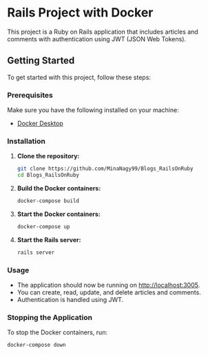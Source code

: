 # Rails Project with Docker

This project is a Ruby on Rails application that includes articles and comments with authentication using JWT (JSON Web Tokens). 

## Getting Started

To get started with this project, follow these steps:

### Prerequisites

Make sure you have the following installed on your machine:

- [Docker Desktop](https://www.docker.com/products/docker-desktop)

### Installation

1. **Clone the repository:**

    ```sh
    git clone https://github.com/MinaNagy99/Blogs_RailsOnRuby
    cd Blogs_RailsOnRuby
    ```

2. **Build the Docker containers:**

    ```sh
    docker-compose build
    ```

3. **Start the Docker containers:**

    ```sh
    docker-compose up
    ```

4. **Start the Rails server:**

    ```sh
    rails server
    ```

### Usage

- The application should now be running on [http://localhost:3005](http://localhost:3005).
- You can create, read, update, and delete articles and comments.
- Authentication is handled using JWT. 

### Stopping the Application

To stop the Docker containers, run:

```sh
docker-compose down

